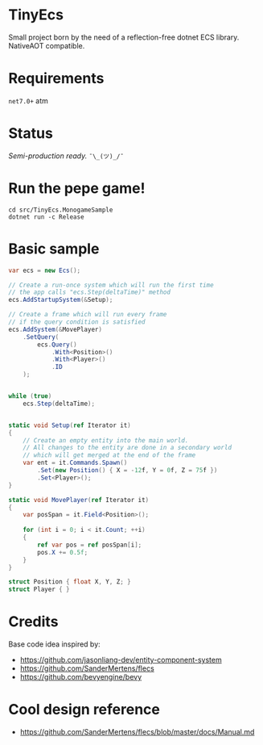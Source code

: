 # TinyEcs
Small project born by the need of a reflection-free dotnet ECS library.<br>
NativeAOT compatible.

# Requirements
`net7.0+` atm

# Status
<i>Semi-production ready.</i>  `¯\_(ツ)_/¯`

# Run the pepe game!
```
cd src/TinyEcs.MonogameSample
dotnet run -c Release
```

# Basic sample
```csharp
var ecs = new Ecs();

// Create a run-once system which will run the first time
// the app calls "ecs.Step(deltaTime)" method
ecs.AddStartupSystem(&Setup);

// Create a frame which will run every frame 
// if the query condition is satisfied
ecs.AddSystem(&MovePlayer)
    .SetQuery(
        ecs.Query()
            .With<Position>()
            .With<Player>()
            .ID
    );


while (true)
    ecs.Step(deltaTime);


static void Setup(ref Iterator it)
{
    // Create an empty entity into the main world.
    // All changes to the entity are done in a secondary world 
    // which will get merged at the end of the frame
    var ent = it.Commands.Spawn()
        .Set(new Position() { X = -12f, Y = 0f, Z = 75f })
        .Set<Player>();
}

static void MovePlayer(ref Iterator it)
{
    var posSpan = it.Field<Position>();
    
    for (int i = 0; i < it.Count; ++i)
    {
        ref var pos = ref posSpan[i];
        pos.X += 0.5f;     
    }
}

struct Position { float X, Y, Z; }
struct Player { }
```

# Credits
Base code idea inspired by:
- https://github.com/jasonliang-dev/entity-component-system
- https://github.com/SanderMertens/flecs
- https://github.com/bevyengine/bevy

# Cool design reference
- https://github.com/SanderMertens/flecs/blob/master/docs/Manual.md
